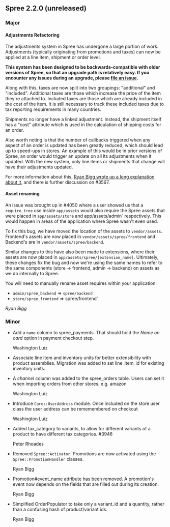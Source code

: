 ## Spree 2.2.0 (unreleased) ##

### Major

#### Adjustments Refactoring

The adjustments system in Spree has undergone a large portion of work. Adjustments (typically originating from promotions and taxes) can now be applied at a line item, shipment or order level.

**This system has been designed to be backwards-compatible with older versions of Spree, so that an upgrade path is relatively easy. If you encounter any issues during an upgrade, please [file an issue](https://github.com/spree/spree/issues/new).**

Along with this, taxes are now split into two groupings: "additional" and "included". Additional taxes are those which increase the price of the item they're attached to. Included taxes are those which are already included in the cost of the item. It is still necessary to track these included taxes due to tax reporting requirements in many countries.

Shipments no longer have a linked adjustment. Instead, the shipment itself has a "cost" attribute which is used in the calculation of shipping costs for an order.

Also worth noting is that the number of callbacks triggered when any aspect of an order is updated has been greatly reduced, which should lead up to speed-ups in stores. An example of this would be in prior versions of Spree, an order would trigger an update on all its adjustments when it updated. With the new system, only line items or shipments that change will have their adjustments updated. 

For more information about this, [Ryan Bigg wrote up a long explanation about it](http://ryanbigg.com/2013/09/order-adjustments/), and there is further discussion on #3567. 

#### Asset renaming

An issue was brought up in #4050 where a user showed us that a `require_tree` use inside `app/assets` would also require the Spree assets that were placed in `app/assets/store` and app/assets/admin` respectively. This would happen in areas of the application where Spree wasn't even used.

To fix this bug, we have moved the location of the assets to `vendor/assets`. Frontend's assets are now placed in `vendor/assets/spree/frontend` and Backend's are in `vendor/assets/spree/backend`. 

Similar changes to this have also been made to extensions, where their assets are now placed in `app/assets/spree/[extension_name]`. Ultimately, these changes fix the bug and now we're using the same names to refer to the same components (store -> frontend, admin -> backend) on assets as we do internally to Spree.

You will need to manually rename asset requires within your application:

* `admin/spree_backend` => `spree/backend`
* `store/spree_frontend` => spree/frontend`

*Ryan Bigg*

### Minor

*   Add a `name` column to spree_payments. That should hold the *Name on card*
    option in payment checkout step.

    Washington Luiz

*   Associate line item and inventory units for better extensibility with
    product assemblies. Migration was added to set line_item_id for existing
    inventory units.

*   A *channel* column was added to the spree_orders table. Users can set
    it when importing orders from other stores. e.g. amazon

    Washington Luiz

*   Introduce `Core::UserAddress` module. Once included on the store user class
    the user address can be rememembered on checkout

    Washington Luiz

* Added tax_category to variants, to allow for different variants of a product to have different tax categories. #3946

    Peter Rhoades

*   Removed `Spree::Activator`. Promotions are now activated using the `Spree::PromotionHandler` classes.

    Ryan Bigg

*   Promotion#event_name attribute has been removed. A promotion's event now depends on the fields that are filled out during its creation.

    Ryan Bigg

*   Simplified OrderPopulator to take only a variant_id and a quantity, rather than a confusing hash of product/variant ids.

    Ryan Bigg  
